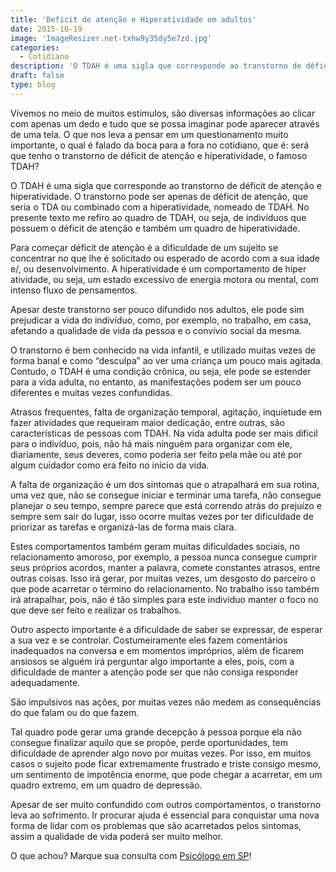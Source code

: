 ```yaml
---
title: 'Deficit de atenção e Hiperatividade em adultos'
date: 2015-10-19
image: 'ImageResizer.net-txhw9y35dy5e7zd.jpg'
categories:
  - Cotidiano
description: 'O TDAH é uma sigla que corresponde ao transtorno de déficit de atenção e hiperatividade. O transtorno pode também ser encontrado em adultos...'
draft: false
type: blog
---
```


Vivemos no meio de muitos estímulos, são diversas informações ao clicar com apenas um dedo e tudo que se possa imaginar pode aparecer através de uma tela. O que nos leva a pensar em um questionamento muito importante, o qual é falado da boca para a fora no cotidiano, que é: será que tenho o transtorno de déficit de atenção e hiperatividade, o famoso TDAH?

O TDAH é uma sigla que corresponde ao transtorno de déficit de atenção e hiperatividade. O transtorno pode ser apenas de déficit de atenção, que seria o TDA ou combinado com a hiperatividade, nomeado de TDAH. No presente texto me refiro ao quadro de TDAH, ou seja, de indivíduos que possuem o déficit de atenção e também um quadro de hiperatividade.

Para começar déficit de atenção é a dificuldade de um sujeito se concentrar no que lhe é solicitado ou esperado de acordo com a sua idade e/, ou desenvolvimento. A hiperatividade é um comportamento de hiper atividade, ou seja, um estado excessivo de energia motora ou mental, com intenso fluxo de pensamentos.

Apesar deste transtorno ser pouco difundido nos adultos, ele pode sim prejudicar a vida do indivíduo, como, por exemplo, no trabalho, em casa, afetando a qualidade de vida da pessoa e o convívio social da mesma.

O transtorno é bem conhecido na vida infantil, e utilizado muitas vezes de forma banal e como “desculpa” ao ver uma criança um pouco mais agitada. Contudo, o TDAH é uma condição crônica, ou seja, ele pode se estender para a vida adulta, no entanto, as manifestações podem ser um pouco diferentes e muitas vezes confundidas.

Atrasos frequentes, falta de organização temporal, agitação, inquietude em fazer atividades que requeiram maior dedicação, entre outras, são características de pessoas com TDAH. Na vida adulta pode ser mais difícil para o indivíduo, pois, não há mais ninguém para organizar com ele, diariamente, seus deveres, como poderia ser feito pela mãe ou até por algum cuidador como era feito no início da vida.

A falta de organização é um dos sintomas que o atrapalhará em sua rotina, uma vez que, não se consegue iniciar e terminar uma tarefa, não consegue planejar o seu tempo, sempre parece que está correndo atrás do prejuízo e sempre sem sair do lugar, isso ocorre muitas vezes por ter dificuldade de priorizar as tarefas e organizá-las de forma mais clara.

Estes comportamentos também geram muitas dificuldades sociais, no relacionamento amoroso, por exemplo, a pessoa nunca consegue cumprir seus próprios acordos, manter a palavra, comete constantes atrasos, entre outras coisas. Isso irá gerar, por muitas vezes, um desgosto do parceiro o que pode acarretar o término do relacionamento. No trabalho isso também irá atrapalhar, pois, não é tão simples para este indivíduo manter o foco no que deve ser feito e realizar os trabalhos.

Outro aspecto importante é a dificuldade de saber se expressar, de esperar a sua vez e se controlar. Costumeiramente eles fazem comentários inadequados na conversa e em momentos impróprios, além de ficarem ansiosos se alguém irá perguntar algo importante a eles, pois, com a dificuldade de manter a atenção pode ser que não consiga responder adequadamente.

São impulsivos nas ações, por muitas vezes não medem as consequências do que falam ou do que fazem.

Tal quadro pode gerar uma grande decepção à pessoa porque ela não consegue finalizar aquilo que se propõe, perde oportunidades, tem dificuldade de aprender algo novo por muitas vezes. Por isso, em muitos casos o sujeito pode ficar extremamente frustrado e triste consigo mesmo, um sentimento de impotência enorme, que pode chegar a acarretar, em um quadro extremo, em um quadro de depressão.

Apesar de ser muito confundido com outros comportamentos, o transtorno leva ao sofrimento. Ir procurar ajuda é essencial para conquistar uma nova forma de lidar com os problemas que são acarretados pelos sintomas, assim a qualidade de vida poderá ser muito melhor.

O que achou? Marque sua consulta com [Psicólogo em SP](/)!
